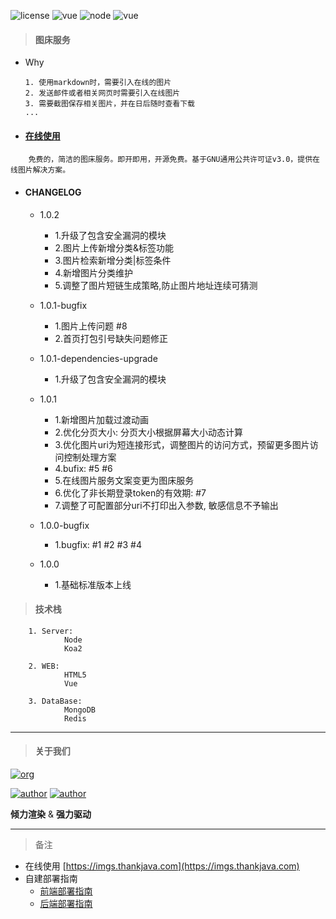 ![license](https://img.shields.io/badge/license-GNU-100000.svg)
![vue](https://img.shields.io/badge/>-vue-lightred.svg)
![node](https://img.shields.io/badge/>-nodejs-green.svg)
![vue](https://img.shields.io/badge/>-koa2-blue.svg)

> #### 图床服务

- Why

    ```
    1. 使用markdown时，需要引入在线的图片
    2. 发送邮件或者相关网页时需要引入在线图片
    3. 需要截图保存相关图片，并在日后随时查看下载
    ...
    ```

- #### [在线使用](https://imgs.thankjava.com)
```
    免费的，简洁的图床服务。即开即用，开源免费。基于GNU通用公共许可证v3.0，提供在线图片解决方案。
```

- #### CHANGELOG

    - 1.0.2
    
        - 1.升级了包含安全漏洞的模块
        - 2.图片上传新增分类&标签功能
        - 3.图片检索新增分类|标签条件
        - 4.新增图片分类维护
        - 5.调整了图片短链生成策略,防止图片地址连续可猜测
    
    - 1.0.1-bugfix 
    
        - 1.图片上传问题 #8
        - 2.首页打包引号缺失问题修正
    
    - 1.0.1-dependencies-upgrade
    
        - 1.升级了包含安全漏洞的模块
    
    - 1.0.1
    
        - 1.新增图片加载过渡动画
        - 2.优化分页大小: 分页大小根据屏幕大小动态计算
        - 3.优化图片uri为短连接形式，调整图片的访问方式，预留更多图片访问控制处理方案
        - 4.bufix: #5 #6
        - 5.在线图片服务文案变更为图床服务
        - 6.优化了非长期登录token的有效期: #7
        - 7.调整了可配置部分uri不打印出入参数, 敏感信息不予输出

    - 1.0.0-bugfix
     
        - 1.bugfix: #1 #2 #3 #4

    - 1.0.0
    
        - 1.基础标准版本上线

> #### 技术栈
```
    1. Server:
            Node
            Koa2
            
    2. WEB:
            HTML5
            Vue
            
    3. DataBase:
            MongoDB
            Redis
```
---    
> #### 关于我们

[![org](https://img.shields.io/badge/org-@LazyKoala-yellow.svg)](https://github.com/lazy-koala/)

[![author](https://img.shields.io/badge/author-@qazyuan-blue.svg)](https://github.com/qazyuan/) [![author](https://img.shields.io/badge/author-@thankjava-blue.svg)](https://github.com/thankjava/)

**倾力渲染** & **强力驱动**

---
> 备注
- 在线使用 [https://imgs.thankjava.com](https://imgs.thankjava.com)
- 自建部署指南
    - [前端部署指南](https://github.com/lazy-koala/imgs-upload-srv/blob/master/doc/deploy-web.md)
    - [后端部署指南](https://github.com/lazy-koala/imgs-upload-srv/blob/master/doc/deploy-srv.md)


